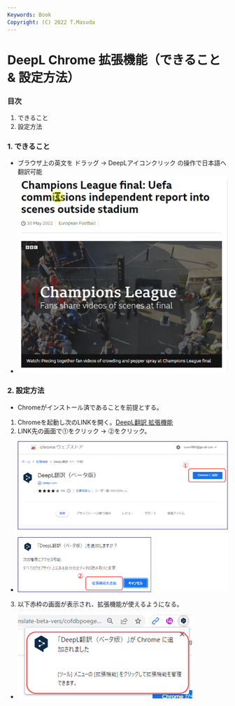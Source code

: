 ```yaml
---
Keywords: Book 
Copyright: (C) 2022 T.Masuda
---
```


# DeepL Chrome 拡張機能（できること & 設定方法）

### 目次

1. できること
2. 設定方法

### 1. できること

* ブラウザ上の英文を ドラッグ -> DeepLアイコンクリック の操作で日本語へ翻訳可能
* ![DeepL_Demo](DeepL_demo.gif)


### 2. 設定方法

* Chromeがインストール済であることを前提とする。

1. Chromeを起動し次のLINKを開く。[DeepL翻訳 拡張機能](https://chrome.google.com/webstore/detail/deepl-translate-beta-vers/cofdbpoegempjloogbagkncekinflcnj?hl=ja)
2. LINK先の画面で⓵をクリック -> ⓶をクリック。
  * ![DeepL_1](./DeepL_1.drawio.png)
3. 以下赤枠の画面が表示され、拡張機能が使えるようになる。
  * ![DeepL_2](./DeepL_2.drawio.png)

